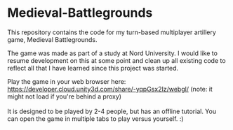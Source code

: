 # Medieval-Battlegrounds
This repository contains the code for my turn-based multiplayer artillery game, Medieval Battlegrounds.

The game was made as part of a study at Nord University. I would like to resume development on this at some point and clean up all existing code to reflect all that I have learned since this project was started.

Play the game in your web browser here: <br>
https://developer.cloud.unity3d.com/share/-yqpGsx2Iz/webgl/ (note: it might not load if you're behind a proxy)<br><br>
It is designed to be played by 2-4 people, but has an offline tutorial. You can open the game in multiple tabs to play versus yourself. :)
